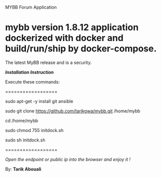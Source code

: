 MYBB Forum Application

# mybb version 1.8.12 application dockerized with docker and build/run/ship by docker-compose.
The latest MyBB release and is a security.

*****Installation Instruction*****

Execute these commands:

==================

sudo apt-get -y install git ansible

sudo git clone https://github.com/tarikgwa/mybb.git /home/mybb

cd /home/mybb

sudo chmod 755 initdock.sh

sudo sh initdock.sh

==================

*Open the endpoint or public ip into the browser and enjoy it !*

By:
**Tarik Abouali**
